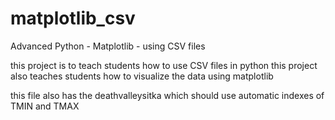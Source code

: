 # matplotlib_csv
Advanced Python - Matplotlib - using CSV files

this project is to teach students how to use CSV files in python
this project also teaches students how to visualize the data using matplotlib

this file also has the deathvalleysitka which should use automatic indexes of TMIN and TMAX
